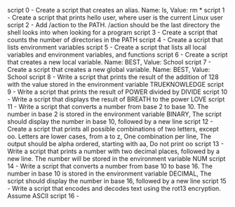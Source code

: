 script 0 - Create a script that creates an alias. Name: ls, Value: rm *
script 1 - Create a script that prints hello user, where user is the current Linux user
script 2 - Add /action to the PATH. /action should be the last directory the shell looks into when looking for a program
script 3 - Create a script that counts the number of directories in the PATH
script 4 - Create a script that lists environment variables
script 5 - Create a script that lists all local variables and environment variables, and functions
script 6 - Create a script that creates a new local variable. Name: BEST, Value: School
script 7 - Create a script that creates a new global variable. Name: BEST, Value: School
script 8 - Write a script that prints the result of the addition of 128 with the value stored in the environment variable TRUEKNOWLEDGE
script 9 - Write a script that prints the result of POWER divided by DIVIDE
script 10 - Write a script that displays the result of BREATH to the power LOVE
script 11 - Write a script that converts a number from base 2 to base 10. The number in base 2 is stored in the environment variable BINARY, The script should display the number in base 10, followed by a new line
script 12 - Create a script that prints all possible combinations of two letters, except oo. Letters are lower cases, from a to z, One combination per line, The output should be alpha ordered, starting with aa, Do not print oo
script 13 - Write a script that prints a number with two decimal places, followed by a new line. The number will be stored in the environment variable NUM
script 14 - Write a script that converts a number from base 10 to base 16. The number in base 10 is stored in the environment variable DECIMAL, The script should display the number in base 16, followed by a new line
script 15 - Write a script that encodes and decodes text using the rot13 encryption. Assume ASCII
script 16 - 
